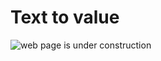 # Text to value

![web page is under construction](https://docimages.blob.core.chinacloudapi.cn/images/commingsoon20210514.jpg)
